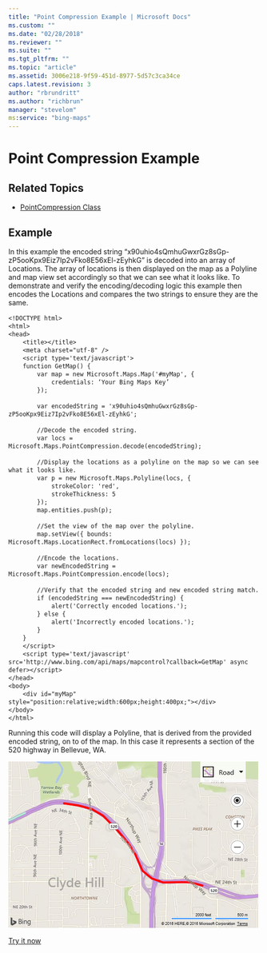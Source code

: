 ```yaml
---
title: "Point Compression Example | Microsoft Docs"
ms.custom: ""
ms.date: "02/28/2018"
ms.reviewer: ""
ms.suite: ""
ms.tgt_pltfrm: ""
ms.topic: "article"
ms.assetid: 3006e218-9f59-451d-8977-5d57c3ca34ce
caps.latest.revision: 3
author: "rbrundritt"
ms.author: "richbrun"
manager: "stevelom"
ms:service: "bing-maps"
---
```

# Point Compression Example
## Related Topics

* [PointCompression Class](../v8-web-control/pointcompression-class.md)

## Example

In this example the encoded string “x90uhio4sQmhuGwxrGz8sGp-zP5ooKpx9Eiz7Ip2vFko8E56xEl-zEyhkG” is decoded into an array of Locations. The array of locations is then displayed on the map as a Polyline and map view set accordingly so that we can see what it looks like. To demonstrate and verify the encoding/decoding logic this example then encodes the Locations and compares the two strings to ensure they are the same.

```
<!DOCTYPE html>
<html>
<head>
    <title></title>
    <meta charset="utf-8" />
	<script type='text/javascript'>
    function GetMap() {
        var map = new Microsoft.Maps.Map('#myMap', {
            credentials: ‘Your Bing Maps Key’
        });

        var encodedString = 'x90uhio4sQmhuGwxrGz8sGp-zP5ooKpx9Eiz7Ip2vFko8E56xEl-zEyhkG';

        //Decode the encoded string.
        var locs = Microsoft.Maps.PointCompression.decode(encodedString);

        //Display the locations as a polyline on the map so we can see what it looks like.
        var p = new Microsoft.Maps.Polyline(locs, {
            strokeColor: 'red',
            strokeThickness: 5
        });
        map.entities.push(p);

        //Set the view of the map over the polyline.
        map.setView({ bounds: Microsoft.Maps.LocationRect.fromLocations(locs) });

        //Encode the locations.
        var newEncodedString = Microsoft.Maps.PointCompression.encode(locs);

        //Verify that the encoded string and new encoded string match.
        if (encodedString === newEncodedString) {
            alert('Correctly encoded locations.');
        } else {
            alert('Incorrectly encoded locations.');
        }
    }
    </script>
    <script type='text/javascript' src='http://www.bing.com/api/maps/mapcontrol?callback=GetMap' async defer></script>
</head>
<body>
    <div id="myMap" style="position:relative;width:600px;height:400px;"></div>
</body>
</html>
```

Running this code will display a Polyline, that is derived from the provided encoded string, on to of the map. In this case it represents a section of the 520 highway in Bellevue, WA.

![BMV8_PointCompressionExample](../v8-web-control/media/bmv8-pointcompressionexample.png)

[Try it now](http://www.bing.com/api/maps/sdk/mapcontrol/isdk#decodeCompressedString+JS)